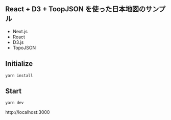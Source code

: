 ## React + D3 + ToopJSON を使った日本地図のサンプル

- Next.js
- React
- D3.js
- TopoJSON

## Initialize
```
yarn install
```

## Start
```
yarn dev
```

http://localhost:3000
